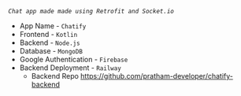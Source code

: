 *```Chat app made made using Retrofit and Socket.io```* 

- App Name - `Chatify`
- Frontend - `Kotlin`
- Backend  - `Node.js`
- Database - `MongoDB`
- Google Authentication - `Firebase`
- Backend Deployment - `Railway`
    - Backend Repo https://github.com/pratham-developer/chatify-backend
